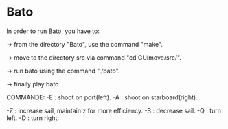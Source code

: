 # Bato

In order to run Bato, you have to:

-> from the directory "Bato", use the command "make".

-> move to the directory src via command "cd GUImove/src/".

-> run bato using the command "./bato".

-> finally play bato


COMMANDE:
-E : shoot on port(left).
-A : shoot on starboard(right).
    
-Z : increase sail, maintain z for more efficiency.
-S : decrease sail.
-Q : turn left.
-D : turn right.
    
